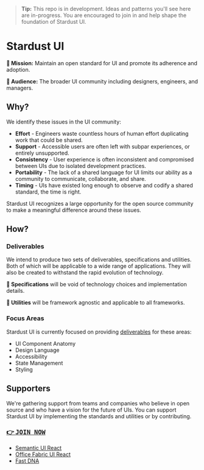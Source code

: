 >**Tip:** This repo is in development.  Ideas and patterns you'll see here are in-progress.  You are encouraged to join in and help shape the foundation of Stardust UI.

# Stardust UI

**:rocket: Mission:** Maintain an open standard for UI and promote its adherence and adoption.

**:busts_in_silhouette: Audience:** The broader UI community including designers, engineers, and managers.


## Why?

We identify these issues in the UI community:

- **Effort** - Engineers waste countless hours of human effort duplicating work that could be shared.
- **Support** - Accessible users are often left with subpar experiences, or entirely unsupported.
- **Consistency** - User experience is often inconsistent and compromised between UIs due to isolated development practices.
- **Portability** - The lack of a shared language for UI limits our ability as a community to communicate, collaborate, and share.
- **Timing** - UIs have existed long enough to observe and codify a shared standard, the time is right.

Stardust UI recognizes a large opportunity for the open source community to make a meaningful difference around these issues.

## How?

### Deliverables

We intend to produce two sets of deliverables, specifications and utilities.  Both of which will be applicable to a wide range of applications.  They will also be created to withstand the rapid evolution of technology.

**:scroll: Specifications** will be void of technology choices and implementation details.

**:wrench: Utilities** will be framework agnostic and applicable to all frameworks.

### Focus Areas

Stardust UI is currently focused on providing [deliverables](#deliverables) for these areas:

- UI Component Anatomy
- Design Language
- Accessibility
- State Management
- Styling

## Supporters

We're gathering support from teams and companies who believe in open source and who have a vision for the future of UIs.  You can support Stardust UI by implementing the standards and utilities or by contributing.

### [:point_right: <kbd>JOIN NOW</kbd>][1]

- [Semantic UI React](https://github.com/Semantic-Org/Semantic-UI-React)
- [Office Fabric UI React](https://github.com/OfficeDev/office-ui-fabric-react)
- [Fast DNA](https://github.com/Microsoft/fast-dna)

<!-- A Pre-filled issue template to join -->
[1]: https://github.com/stardust-ui/specifications/issues/new?title=Request%20to%20join&body=%3CWelcome!%20We%27d%20love%20to%20hear%20about%20you,%20your%20team,%20and%20your%20goals...%3E
